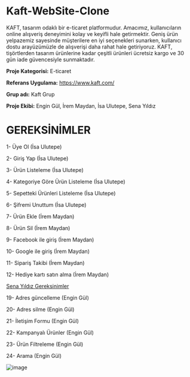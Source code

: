 # Kaft-WebSite-Clone
KAFT, tasarım odaklı bir e-ticaret platformudur. Amacımız, kullanıcıların online alışveriş deneyimini kolay ve keyifli hale getirmektir. Geniş ürün yelpazemiz sayesinde müşterilere en iyi seçenekleri sunarken, kullanıcı dostu arayüzümüzle de alışverişi daha rahat hale getiriyoruz. KAFT, tişörtlerden tasarım ürünlerine kadar çeşitli ürünleri ücretsiz kargo ve 30 gün iade güvencesiyle sunmaktadır.

**Proje Kategorisi:** E-ticaret

**Referans Uygulama:** https://www.kaft.com/

**Grup adı:** Kaft Grup

**Proje Ekibi:** Engin Gül, İrem Maydan, İsa Ulutepe, Sena Yıldız

# GEREKSİNİMLER
1- Üye Ol (İsa Ulutepe)

2- Giriş Yap (İsa Ulutepe)

3- Ürün Listeleme (İsa Ulutepe)

4- Kategoriye Göre Ürün Listeleme (İsa Ulutepe)

5- Sepetteki Ürünleri Listeleme (İsa Ulutepe)

6- Şifremi Unuttum (İsa Ulutepe)

7- Ürün Ekle (İrem Maydan)

8- Ürün Sil (İrem Maydan)

9- Facebook ile giriş (İrem Maydan)

10- Google ile giriş (İrem Maydan)

11- Sipariş Takibi (İrem Maydan)

12- Hediye kartı satın alma (İrem Maydan)

 <a href="https://github.com/isaulutepe/Kaft-WebSite-Clone/blob/main/Sena_Y%C4%B1ld%C4%B1z_Gereksinimler.md">Sena Yıldız Gereksinimler</a>


19- Adres güncelleme (Engin Gül)

20- Adres silme (Engin Gül)

21- İletişim Formu (Engin Gül)

22- Kampanyalı Ürünler (Engin Gül)

23- Ürün Filtreleme (Engin Gül)

24- Arama (Engin Gül)

![image](https://github.com/isaulutepe/Kaft-WebSite-Clone/assets/111301580/bfa9221c-016f-4ba1-9b89-d25a682ddf41)
